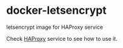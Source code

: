 # docker-letsencrypt
letsencrypt image for HAProxy service

Check [HAProxy](https://github.com/indiehosters/haproxy) service to see how to use it.
